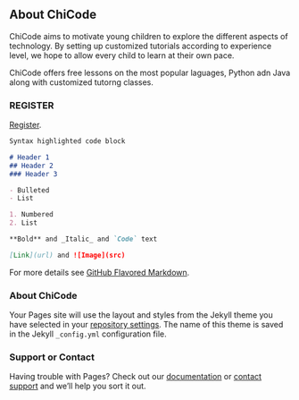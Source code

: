 ## About ChiCode

ChiCode aims to motivate young children to explore the different aspects of technology. By setting up customized tutorials according to experience level, we hope to allow every child to learn at their own pace. 

ChiCode offers free lessons on the most popular laguages, Python adn Java along with customized tutorng classes.

### REGISTER

[Register](https://google.com/).

```markdown
Syntax highlighted code block

# Header 1
## Header 2
### Header 3

- Bulleted
- List

1. Numbered
2. List

**Bold** and _Italic_ and `Code` text

[Link](url) and ![Image](src)
```

For more details see [GitHub Flavored Markdown](https://guides.github.com/features/mastering-markdown/).

### About ChiCode

Your Pages site will use the layout and styles from the Jekyll theme you have selected in your [repository settings](https://github.com/nishikaura2004/ChiCodeWebsite/settings). The name of this theme is saved in the Jekyll `_config.yml` configuration file.

### Support or Contact

Having trouble with Pages? Check out our [documentation](https://help.github.com/categories/github-pages-basics/) or [contact support](https://github.com/contact) and we’ll help you sort it out.
